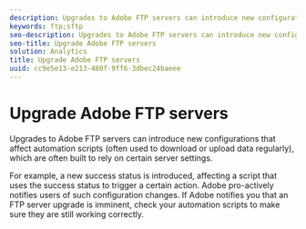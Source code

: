 ```yaml
---
description: Upgrades to Adobe FTP servers can introduce new configurations that affect automation scripts (often used to download or upload data regularly), which are often built to rely on certain server settings.
keywords: ftp;sftp
seo-description: Upgrades to Adobe FTP servers can introduce new configurations that affect automation scripts (often used to download or upload data regularly), which are often built to rely on certain server settings.
seo-title: Upgrade Adobe FTP servers
solution: Analytics
title: Upgrade Adobe FTP servers
uuid: cc9e5e13-e213-480f-9ff6-3dbec24baeee
---
```


# Upgrade Adobe FTP servers

Upgrades to Adobe FTP servers can introduce new configurations that affect automation scripts (often used to download or upload data regularly), which are often built to rely on certain server settings.

For example, a new success status is introduced, affecting a script that uses the success status to trigger a certain action. Adobe pro-actively notifies users of such configuration changes. If Adobe notifies you that an FTP server upgrade is imminent, check your automation scripts to make sure they are still working correctly. 
